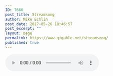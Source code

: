 ```yaml
---
ID: 7666
post_title: Streamsong
author: Mike Echlin
post_date: 2017-05-26 18:46:57
post_excerpt: ""
layout: page
permalink: https://www.gigable.net/streamsong/
published: true
---
```

<script>
var queryString = url.substring( url.indexOf('?') + 1 );
document.write(queryString);
</script>

<audio controls width="100" height="100">
    <source src="queryString" type="audio/mp3">
    <!-- Fallback for older browsers -->
    Your browser doesn't support html5 audio
</audio>